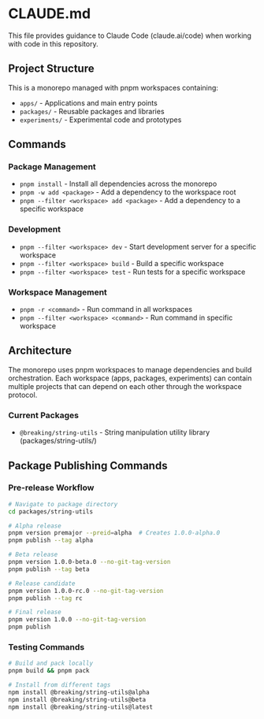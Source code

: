 # CLAUDE.md

This file provides guidance to Claude Code (claude.ai/code) when working with code in this repository.

## Project Structure

This is a monorepo managed with pnpm workspaces containing:
- `apps/` - Applications and main entry points
- `packages/` - Reusable packages and libraries
- `experiments/` - Experimental code and prototypes

## Commands

### Package Management
- `pnpm install` - Install all dependencies across the monorepo
- `pnpm -w add <package>` - Add a dependency to the workspace root
- `pnpm --filter <workspace> add <package>` - Add a dependency to a specific workspace

### Development
- `pnpm --filter <workspace> dev` - Start development server for a specific workspace
- `pnpm --filter <workspace> build` - Build a specific workspace
- `pnpm --filter <workspace> test` - Run tests for a specific workspace

### Workspace Management
- `pnpm -r <command>` - Run command in all workspaces
- `pnpm --filter <workspace> <command>` - Run command in specific workspace

## Architecture

The monorepo uses pnpm workspaces to manage dependencies and build orchestration. Each workspace (apps, packages, experiments) can contain multiple projects that can depend on each other through the workspace protocol.

### Current Packages

- `@breaking/string-utils` - String manipulation utility library (packages/string-utils/)

## Package Publishing Commands

### Pre-release Workflow
```bash
# Navigate to package directory
cd packages/string-utils

# Alpha release
pnpm version premajor --preid=alpha  # Creates 1.0.0-alpha.0
pnpm publish --tag alpha

# Beta release
pnpm version 1.0.0-beta.0 --no-git-tag-version
pnpm publish --tag beta

# Release candidate
pnpm version 1.0.0-rc.0 --no-git-tag-version
pnpm publish --tag rc

# Final release
pnpm version 1.0.0 --no-git-tag-version
pnpm publish
```

### Testing Commands
```bash
# Build and pack locally
pnpm build && pnpm pack

# Install from different tags
npm install @breaking/string-utils@alpha
npm install @breaking/string-utils@beta
npm install @breaking/string-utils@latest
```